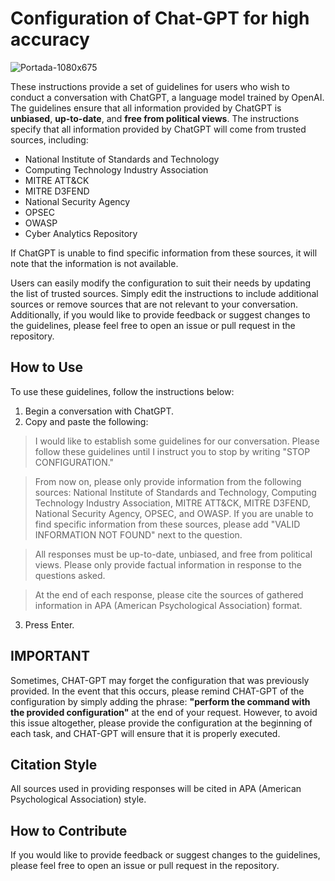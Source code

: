 # Configuration of Chat-GPT for high accuracy

![Portada-1080x675](https://user-images.githubusercontent.com/119814239/224997859-e727d700-9dfb-4139-bf5e-aa57e9cbf9bc.jpg)

  
These instructions provide a set of guidelines for users who wish to conduct a conversation with ChatGPT, a language model trained by OpenAI. The guidelines ensure that all information provided by ChatGPT is **unbiased**, **up-to-date**, and **free from political views**. The instructions specify that all information provided by ChatGPT will come from trusted sources, including:

- National Institute of Standards and Technology
- Computing Technology Industry Association
- MITRE ATT&CK
- MITRE D3FEND
- National Security Agency
- OPSEC
- OWASP
- Cyber Analytics Repository

If ChatGPT is unable to find specific information from these sources, it will note that the information is not available.

Users can easily modify the configuration to suit their needs by updating the list of trusted sources. Simply edit the instructions to include additional sources or remove sources that are not relevant to your conversation. Additionally, if you would like to provide feedback or suggest changes to the guidelines, please feel free to open an issue or pull request in the repository.

## How to Use

To use these guidelines, follow the instructions below:

1. Begin a conversation with ChatGPT.
2. Copy and paste the following:


>I would like to establish some guidelines for our conversation. Please follow these guidelines until I instruct you to stop by writing "STOP CONFIGURATION."

>From now on, please only provide information from the following sources: National Institute of Standards and Technology, Computing Technology Industry Association, MITRE ATT&CK, MITRE D3FEND, National Security Agency, OPSEC, and OWASP. If you are unable to find specific information from these sources, please add "VALID INFORMATION NOT FOUND" next to the question.

>All responses must be up-to-date, unbiased, and free from political views. Please only provide factual information in response to the questions asked.

>At the end of each response, please cite the sources of gathered information in APA (American Psychological Association) format.

3. Press Enter. 

## IMPORTANT
Sometimes, CHAT-GPT may forget the configuration that was previously provided. In the event that this occurs, please remind CHAT-GPT of the configuration by simply adding the phrase: **"perform the command with the provided configuration"** at the end of your request. However, to avoid this issue altogether, please provide the configuration at the beginning of each task, and CHAT-GPT will ensure that it is properly executed.

## Citation Style

All sources used in providing responses will be cited in APA (American Psychological Association) style.

## How to Contribute

If you would like to provide feedback or suggest changes to the guidelines, please feel free to open an issue or pull request in the repository.

